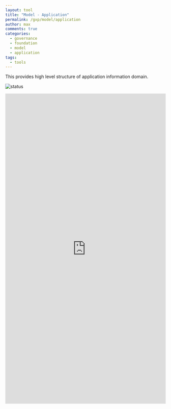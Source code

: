 ```yaml
---
layout: tool
title: "Model - Application"
permalink: /gxp/model/application
author: max
comments: true
categories:
  - governance
  - foundation
  - model
  - application
tags:
  - tools
---
```


This provides high level structure of application information domain.

![status](https://img.shields.io/badge/status-draft-red)

<iframe
  frameborder="0"
  style="width:100%;height:973px;"
  src="https://viewer.diagrams.net/#Uhttps%3A%2F%2Fdrive.google.com%2Fuc%3Fid%3D1U2F9H_Wdf3dO9znYtcQr5SAAKlZmS8e1">
</iframe>
